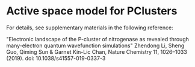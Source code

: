 # Active space model for PClusters

For details, see supplementary materials in the following reference:

"Electronic landscape of the P-cluster of nitrogenase as revealed through many-electron quantum wavefunction simulations"
Zhendong Li, Sheng Guo, Qiming Sun & Garnet Kin-Lic Chan, Nature Chemistry 11, 1026–1033 (2019).
doi: 10.1038/s41557-019-0337-3
